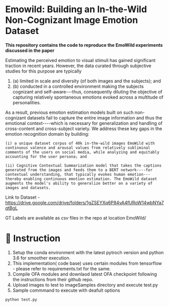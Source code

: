 # Emowild: Building an In-the-Wild Non-Cognizant Image Emotion Dataset

**This repository contains the code to reproduce the EmoWild experiments discussed in the paper**

Estimating the perceived emotion to visual stimuli has gained significant traction in recent years. However, the data curated through subjective studies for this purpose are typically

1. (a) limited in scale and diversity (of both images and the subjects); and
2. (b) conducted in a controlled environment making the subjects cognizant and self-aware---thus, consequently diluting the objective of capturing relatively spontaneous emotions evoked across a multitude of personalities. 

As a result, previous emotion estimation models built on such non-cognizant datasets fail to capture the entire image information and thus the emotional context----which is necessary for generalization and handling of cross-content and cross-subject variety. We address these key gaps in the emotion recognition domain by building: 

    (i) a unique dataset corpus of 40k in-the-wild images EmoWild with continuous valence and arousal values from relatively subliminal comments of the users on social media, while analyzing and equitably accounting for the user persona; and 
    
    (ii) Cognitive Contextual Summarization model that takes the captions generated from the images and feeds them to a BERT network----for contextual understanding, that typically evokes human emotion---thereby enabling continuous emotion estimation. The EmoWild dataset augments the model's ability to generalize better on a variety of images and datasets.
    
Link to Dataset - https://drive.google.com/drive/folders/1gZSEYXq6P84vA4fURoW14wbNYa7qtBgL

GT Labels are available as _csv_ files in the repo at location EmoWild/


# 📝 Instruction

1. Setup the conda environment with the latest pytroch version and python 3.6 for smoother execution. 
2. This implementation( code base) uses certain modules from tensorflow - please refer to requirements.txt for the same.
3. Compile OFA modules and downlaod latest OFA checkpoint following the instructions from their github repo. 
4. Upload images to test to imageSamples directory and execute test.py
5. Sample commmand to execute with deafult options 
```
python test.py
```
